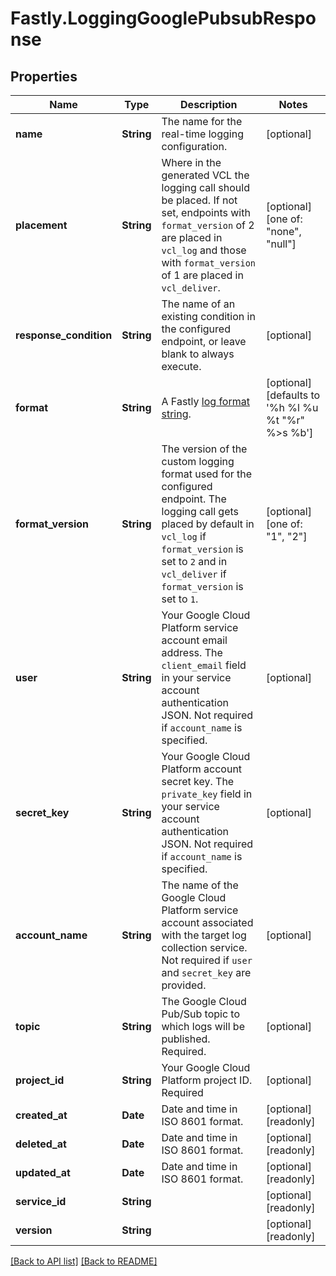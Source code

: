 # Fastly.LoggingGooglePubsubResponse

## Properties

Name | Type | Description | Notes
------------ | ------------- | ------------- | -------------
**name** | **String** | The name for the real-time logging configuration. | [optional] 
**placement** | **String** | Where in the generated VCL the logging call should be placed. If not set, endpoints with `format_version` of 2 are placed in `vcl_log` and those with `format_version` of 1 are placed in `vcl_deliver`.  | [optional]  [one of: "none", "null"]
**response_condition** | **String** | The name of an existing condition in the configured endpoint, or leave blank to always execute. | [optional] 
**format** | **String** | A Fastly [log format string](https://docs.fastly.com/en/guides/custom-log-formats). | [optional]  [defaults to '%h %l %u %t "%r" %&gt;s %b']
**format_version** | **String** | The version of the custom logging format used for the configured endpoint. The logging call gets placed by default in `vcl_log` if `format_version` is set to `2` and in `vcl_deliver` if `format_version` is set to `1`.  | [optional]  [one of: "1", "2"]
**user** | **String** | Your Google Cloud Platform service account email address. The `client_email` field in your service account authentication JSON. Not required if `account_name` is specified. | [optional] 
**secret_key** | **String** | Your Google Cloud Platform account secret key. The `private_key` field in your service account authentication JSON. Not required if `account_name` is specified. | [optional] 
**account_name** | **String** | The name of the Google Cloud Platform service account associated with the target log collection service. Not required if `user` and `secret_key` are provided. | [optional] 
**topic** | **String** | The Google Cloud Pub/Sub topic to which logs will be published. Required. | [optional] 
**project_id** | **String** | Your Google Cloud Platform project ID. Required | [optional] 
**created_at** | **Date** | Date and time in ISO 8601 format. | [optional] [readonly] 
**deleted_at** | **Date** | Date and time in ISO 8601 format. | [optional] [readonly] 
**updated_at** | **Date** | Date and time in ISO 8601 format. | [optional] [readonly] 
**service_id** | **String** |  | [optional] [readonly] 
**version** | **String** |  | [optional] [readonly] 


[[Back to API list]](../../README.md#endpoints) [[Back to README]](../../README.md)
